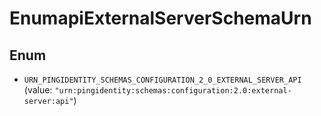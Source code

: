 

# EnumapiExternalServerSchemaUrn

## Enum


* `URN_PINGIDENTITY_SCHEMAS_CONFIGURATION_2_0_EXTERNAL_SERVER_API` (value: `"urn:pingidentity:schemas:configuration:2.0:external-server:api"`)



